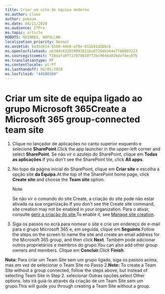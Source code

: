 ```yaml
---
title: Criar um site de equipa moderna
ms.author: clake
author: pebaum
ms.date: 04/21/2020
ms.audience: ITPro
ms.topic: article
ROBOTS: NOINDEX, NOFOLLOW
localization_priority: Normal
ms.assetid: ba35d814-55b8-44e6-a70e-011b91d2bbcb
ms.openlocfilehash: eb3d4c632029993611bc0720dba64e7f86807223
ms.sourcegitcommit: f28dafa0f727870038f72bc904da926daf4ec07b
ms.translationtype: MT
ms.contentlocale: pt-PT
ms.lasthandoff: 06/05/2020
ms.locfileid: "44580380"
---
```

# <a name="create-a-microsoft-365-group-connected-team-site"></a><span data-ttu-id="c1049-102">Criar um site de equipa ligado ao grupo Microsoft 365</span><span class="sxs-lookup"><span data-stu-id="c1049-102">Create a Microsoft 365 group-connected team site</span></span>

1. <span data-ttu-id="c1049-103">Clique no lançador de aplicações no canto superior esquerdo e selecione **SharePoint**.</span><span class="sxs-lookup"><span data-stu-id="c1049-103">Click the app launcher in the upper-left corner and select **SharePoint**.</span></span> <span data-ttu-id="c1049-104">Se não vir o azulejo do SharePoint, clique em **Todas as aplicações**.</span><span class="sxs-lookup"><span data-stu-id="c1049-104">If you don't see the SharePoint tile, click **All apps**.</span></span>
    
2. <span data-ttu-id="c1049-105">No topo da página inicial do SharePoint, clique em **Criar site** e escolha a opção site **da Equipa.**</span><span class="sxs-lookup"><span data-stu-id="c1049-105">At the top of the SharePoint home page, click **Create site** and choose the **Team site** option.</span></span> 
    
    > [!NOTE]
    > <span data-ttu-id="c1049-106">Se não vir o comando do site Create, a criação do site pode não estar ativada na sua organização.</span><span class="sxs-lookup"><span data-stu-id="c1049-106">If you don't see the Create site command, site creation may not be enabled in your organization.</span></span> <span data-ttu-id="c1049-107">Para o ativar, consulte [gerir a criação do site.](https://go.microsoft.com/fwlink/?linkid=2009644)</span><span class="sxs-lookup"><span data-stu-id="c1049-107">To enable it, see [Manage site creation](https://go.microsoft.com/fwlink/?linkid=2009644).</span></span> 
  
3. <span data-ttu-id="c1049-108">Siga os passos no ecrã para nomear o site e crie um endereço de e-mail para o grupo Microsoft 365 e, em seguida, clique em **Seguinte**.</span><span class="sxs-lookup"><span data-stu-id="c1049-108">Follow the steps on the screen to name the site and create an email address for the Microsoft 365 group, and then click **Next**.</span></span> <span data-ttu-id="c1049-109">Também pode adicionar outros proprietários e membros do grupo.</span><span class="sxs-lookup"><span data-stu-id="c1049-109">You can also add other group owners and members.</span></span> <span data-ttu-id="c1049-110">Clique em **Concluir**.</span><span class="sxs-lookup"><span data-stu-id="c1049-110">Click **Finish**.</span></span>
  
 <span data-ttu-id="c1049-111">**Nota:** Para criar um Team Site sem um grupo ligado, siga os passos acima, mas em vez de selecionar o Team Site no Passo 2.</span><span class="sxs-lookup"><span data-stu-id="c1049-111">**Note:** To create a Team Site without a group connected, follow the steps above, but instead of selecting Team Site in Step 2.</span></span> <span data-ttu-id="c1049-112">selecionar Outras opções.</span><span class="sxs-lookup"><span data-stu-id="c1049-112">select Other options.</span></span> <span data-ttu-id="c1049-113">Isto irá guiá-lo através da criação de um Team Site sem um grupo.</span><span class="sxs-lookup"><span data-stu-id="c1049-113">This will guide you through creating a Team Site without a group.</span></span> 
    

